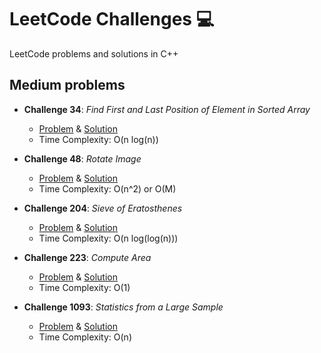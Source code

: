 # LeetCode Challenges 💻
LeetCode problems and solutions in C++

## Medium problems
- **Challenge 34**: *Find First and Last Position of Element in Sorted Array*
  - [Problem](https://leetcode.com/problems/find-first-and-last-position-of-element-in-sorted-array/) & [Solution](https://github.com/matuneville/LeetCode-challenges/blob/main/FindFirstAndLastPositionFfElementinSortedArray.cpp)
  - Time Complexity: O(n log(n))

- **Challenge 48**: *Rotate Image*
  - [Problem](https://leetcode.com/problems/rotate-image/) & [Solution](https://github.com/matuneville/LeetCode-challenges/blob/main/RotateImage.cpp)
  - Time Complexity: O(n^2) or O(M)

- **Challenge 204**: *Sieve of Eratosthenes*
  - [Problem](https://leetcode.com/problems/count-primes/) & [Solution](https://github.com/matuneville/LeetCode-challenges/blob/main/SieveOfEratosthenes.cpp)
  - Time Complexity: O(n log(log(n)))
  
- **Challenge 223**: *Compute Area*
  - [Problem](https://leetcode.com/problems/rectangle-area/) & [Solution](https://github.com/matuneville/LeetCode-challenges/blob/main/RectangleArea.cpp)
  - Time Complexity: O(1)

- **Challenge 1093**: *Statistics from a Large Sample*
  - [Problem](https://leetcode.com/problems/statistics-from-a-large-sample) & [Solution](https://github.com/matuneville/LeetCode-challenges/blob/main/StatisticsFromALargeSample.cpp)
  - Time Complexity: O(n)

